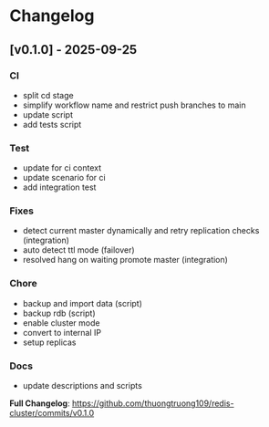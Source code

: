 # Changelog

## [v0.1.0] - 2025-09-25

### CI

- split cd stage
- simplify workflow name and restrict push branches to main
- update script
- add tests script

### Test

- update for ci context
- update scenario for ci
- add integration test

### Fixes

- detect current master dynamically and retry replication checks (integration)
- auto detect ttl mode (failover)
- resolved hang on waiting promote master (integration)

### Chore

- backup and import data (script)
- backup rdb (script)
- enable cluster mode
- convert to internal IP
- setup replicas

### Docs

- update descriptions and scripts

**Full Changelog**: https://github.com/thuongtruong109/redis-cluster/commits/v0.1.0
